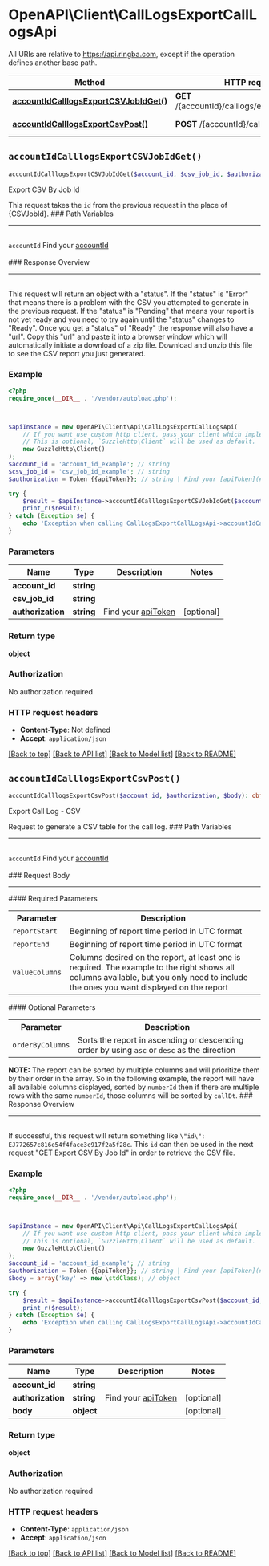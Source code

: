 # OpenAPI\Client\CallLogsExportCallLogsApi

All URIs are relative to https://api.ringba.com, except if the operation defines another base path.

| Method | HTTP request | Description |
| ------------- | ------------- | ------------- |
| [**accountIdCalllogsExportCSVJobIdGet()**](CallLogsExportCallLogsApi.md#accountIdCalllogsExportCSVJobIdGet) | **GET** /{accountId}/calllogs/export/{CSVJobId} | Export CSV By Job Id |
| [**accountIdCalllogsExportCsvPost()**](CallLogsExportCallLogsApi.md#accountIdCalllogsExportCsvPost) | **POST** /{accountId}/calllogs/export/csv | Export Call Log - CSV |


## `accountIdCalllogsExportCSVJobIdGet()`

```php
accountIdCalllogsExportCSVJobIdGet($account_id, $csv_job_id, $authorization): object
```

Export CSV By Job Id

This request takes the `id` from the previous request in the place of {CSVJobId}.  ### Path Variables <hr> <br>  ``accountId`` Find your [accountId](#get-your-account-information) <br> <br>  ### Response Overview <hr> <br>  This request will return an object with a \"status\". If the \"status\" is \"Error\" that means there is a problem with the CSV you attempted to generate in the previous request. If the \"status\" is \"Pending\" that means your report is not yet ready and you need to try again until the \"status\" changes to \"Ready\". Once you get a \"status\" of \"Ready\" the response will also have a \"url\". Copy this \"url\" and paste it into a browser window which will automatically initiate a download of a zip file. Download and unzip this file to see the CSV report you just generated.

### Example

```php
<?php
require_once(__DIR__ . '/vendor/autoload.php');



$apiInstance = new OpenAPI\Client\Api\CallLogsExportCallLogsApi(
    // If you want use custom http client, pass your client which implements `GuzzleHttp\ClientInterface`.
    // This is optional, `GuzzleHttp\Client` will be used as default.
    new GuzzleHttp\Client()
);
$account_id = 'account_id_example'; // string
$csv_job_id = 'csv_job_id_example'; // string
$authorization = Token {{apiToken}}; // string | Find your [apiToken](#get-or-create-api-token)

try {
    $result = $apiInstance->accountIdCalllogsExportCSVJobIdGet($account_id, $csv_job_id, $authorization);
    print_r($result);
} catch (Exception $e) {
    echo 'Exception when calling CallLogsExportCallLogsApi->accountIdCalllogsExportCSVJobIdGet: ', $e->getMessage(), PHP_EOL;
}
```

### Parameters

| Name | Type | Description  | Notes |
| ------------- | ------------- | ------------- | ------------- |
| **account_id** | **string**|  | |
| **csv_job_id** | **string**|  | |
| **authorization** | **string**| Find your [apiToken](#get-or-create-api-token) | [optional] |

### Return type

**object**

### Authorization

No authorization required

### HTTP request headers

- **Content-Type**: Not defined
- **Accept**: `application/json`

[[Back to top]](#) [[Back to API list]](../../README.md#endpoints)
[[Back to Model list]](../../README.md#models)
[[Back to README]](../../README.md)

## `accountIdCalllogsExportCsvPost()`

```php
accountIdCalllogsExportCsvPost($account_id, $authorization, $body): object
```

Export Call Log - CSV

Request to generate a CSV table for the call log.  ### Path Variables <hr> <br>  ``accountId`` Find your [accountId](#get-your-account-information) <br> <br>  ### Request Body <hr>  #### Required Parameters <table>     <tr>         <th>Parameter</th>         <th>Description</th>     </tr>     <tr>         <td><code>reportStart</code></td>         <td>Beginning of report time period in UTC format</td>     </tr>     <tr>         <td><code>reportEnd</code></td>         <td>Beginning of report time period in UTC format</td>     </tr>     <tr>         <td><code>valueColumns</code></td>         <td>Columns desired on the report, at least one is required. The example to the right shows all columns available, but you only need to include the ones you want displayed on the report</td>     </tr> </table>  #### Optional Parameters <table>     <tr>         <th>Parameter</th>         <th>Description</th>     </tr>     <tr>         <td><code>orderByColumns</code></td>         <td>Sorts the report in ascending or descending order by using `asc` or `desc` as the direction</td>     </tr> </table>  __NOTE:__ The report can be sorted by multiple columns and will prioritize them by their order in the array. So in the following example, the report will have all available columns displayed, sorted by `numberId` then if there are multiple rows with the same `numberId`, those columns will be sorted by `callDt`.  ### Response Overview <hr> <br>  If successful, this request will return something like `\"id\": EJ772657c816e54f4face3c917f2a5f28c`. This `id` can then be used in the next request \"GET Export CSV By Job Id\" in order to retrieve the CSV file.

### Example

```php
<?php
require_once(__DIR__ . '/vendor/autoload.php');



$apiInstance = new OpenAPI\Client\Api\CallLogsExportCallLogsApi(
    // If you want use custom http client, pass your client which implements `GuzzleHttp\ClientInterface`.
    // This is optional, `GuzzleHttp\Client` will be used as default.
    new GuzzleHttp\Client()
);
$account_id = 'account_id_example'; // string
$authorization = Token {{apiToken}}; // string | Find your [apiToken](#get-or-create-api-token)
$body = array('key' => new \stdClass); // object

try {
    $result = $apiInstance->accountIdCalllogsExportCsvPost($account_id, $authorization, $body);
    print_r($result);
} catch (Exception $e) {
    echo 'Exception when calling CallLogsExportCallLogsApi->accountIdCalllogsExportCsvPost: ', $e->getMessage(), PHP_EOL;
}
```

### Parameters

| Name | Type | Description  | Notes |
| ------------- | ------------- | ------------- | ------------- |
| **account_id** | **string**|  | |
| **authorization** | **string**| Find your [apiToken](#get-or-create-api-token) | [optional] |
| **body** | **object**|  | [optional] |

### Return type

**object**

### Authorization

No authorization required

### HTTP request headers

- **Content-Type**: `application/json`
- **Accept**: `application/json`

[[Back to top]](#) [[Back to API list]](../../README.md#endpoints)
[[Back to Model list]](../../README.md#models)
[[Back to README]](../../README.md)
